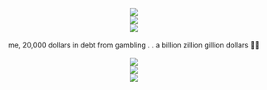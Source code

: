 
<p align="center">

<image src="https://media.discordapp.net/attachments/1079058779557077062/1225541867936944268/image.png?ex=662181ce&is=660f0cce&hm=8bfa7f32e96888faab648e696c35b454084e68266e018de4b420238aa4cc3f73&=&format=webp&quality=lossless&width=504&height=688">
<br>
<image src="https://media.discordapp.net/attachments/1036605748794363924/1223851285548236840/56VdjVMTIjuXTBjOealYLAaMYnYLwDQkcsU0PJY5RNGANgA8jHYHySWI6Z8XUwfgsGrn6sGVqKBaIbpka8mLJRMpgShtVvUbZGqE1JCpYU35Bf0HtF74w9deWNaQfFx7o3ptacRSCOwqyLwX3ZEeIDttS1VAAAAAElFTkSuQmCC.png?ex=661b5b54&is=6608e654&hm=cfa575c14ca3587c7641d60474ee4b8f69b29eeb6949119e7f88eaef7a8d5a30&=&format=webp&quality=lossless&width=1205&height=86">
<br>
<image src="https://caterpie.crd.co/assets/images/gallery22/24dcc14e.gif?v=f7b7a140">
<br>

<br>
me, 20,000 dollars in debt from gambling . . a billion zillion gillion dollars 🤤🤤
<br>


<br>
<image src="https://caterpie.crd.co/assets/images/gallery27/038496a4.png?v=f7b7a140">
<br>
<image src="https://caterpie.crd.co/assets/images/gallery31/a57967ec.gif?v=f7b7a140">
<br>
<image src="https://caterpie.crd.co/assets/images/gallery13/33bc8345.png?v=f7b7a140">


<!--
**deathdelivery/deathdelivery** is a ✨ _special_ ✨ repository because its `README.md` (this file) appears on your GitHub profile.

Here are some ideas to get you started:

- 🔭 I’m currently working on ...
- 🌱 I’m currently learning ...
- 👯 I’m looking to collaborate on ...
- 🤔 I’m looking for help with ...
- 💬 Ask me about ...
- 📫 How to reach me: ...
- 😄 Pronouns: ...
- ⚡ Fun fact: ...
-->
